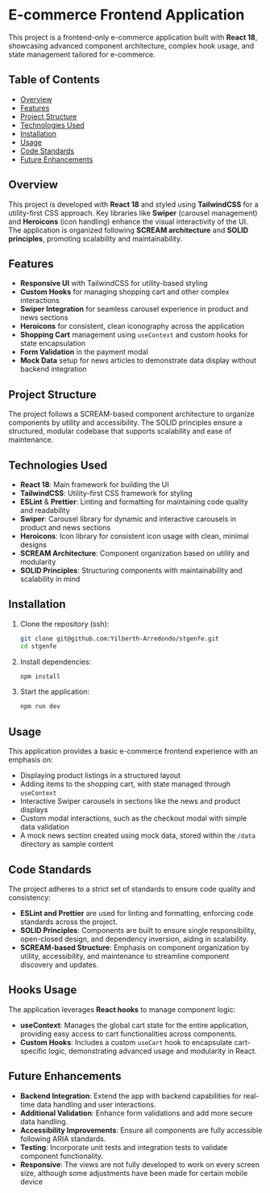 # E-commerce Frontend Application

This project is a frontend-only e-commerce application built with **React 18**, showcasing advanced component architecture, complex hook usage, and state management tailored for e-commerce.

## Table of Contents
- [Overview](#overview)
- [Features](#features)
- [Project Structure](#project-structure)
- [Technologies Used](#technologies-used)
- [Installation](#installation)
- [Usage](#usage)
- [Code Standards](#code-standards)
- [Future Enhancements](#future-enhancements)

## Overview
This project is developed with **React 18** and styled using **TailwindCSS** for a utility-first CSS approach. Key libraries like **Swiper** (carousel management) and **Heroicons** (icon handling) enhance the visual interactivity of the UI. The application is organized following **SCREAM architecture** and **SOLID principles**, promoting scalability and maintainability.

## Features
- **Responsive UI** with TailwindCSS for utility-based styling
- **Custom Hooks** for managing shopping cart and other complex interactions
- **Swiper Integration** for seamless carousel experience in product and news sections
- **Heroicons** for consistent, clean iconography across the application
- **Shopping Cart** management using `useContext` and custom hooks for state encapsulation
- **Form Validation** in the payment modal
- **Mock Data** setup for news articles to demonstrate data display without backend integration

## Project Structure
The project follows a SCREAM-based component architecture to organize components by utility and accessibility. The SOLID principles ensure a structured, modular codebase that supports scalability and ease of maintenance.


## Technologies Used
- **React 18**: Main framework for building the UI
- **TailwindCSS**: Utility-first CSS framework for styling
- **ESLint** & **Prettier**: Linting and formatting for maintaining code quality and readability
- **Swiper**: Carousel library for dynamic and interactive carousels in product and news sections
- **Heroicons**: Icon library for consistent icon usage with clean, minimal designs
- **SCREAM Architecture**: Component organization based on utility and modularity
- **SOLID Principles**: Structuring components with maintainability and scalability in mind

## Installation

1. Clone the repository (ssh):
    ```bash
    git clone git@github.com:Yilberth-Arredondo/stgenfe.git
    cd stgenfe
    ```

2. Install dependencies:
    ```bash
    npm install
    ```

3. Start the application:
    ```bash
    npm run dev
    ```

## Usage

This application provides a basic e-commerce frontend experience with an emphasis on:
- Displaying product listings in a structured layout
- Adding items to the shopping cart, with state managed through `useContext`
- Interactive Swiper carousels in sections like the news and product displays
- Custom modal interactions, such as the checkout modal with simple data validation
- A mock news section created using mock data, stored within the `/data` directory as sample content

## Code Standards

The project adheres to a strict set of standards to ensure code quality and consistency:
- **ESLint and Prettier** are used for linting and formatting, enforcing code standards across the project.
- **SOLID Principles**: Components are built to ensure single responsibility, open-closed design, and dependency inversion, aiding in scalability.
- **SCREAM-based Structure**: Emphasis on component organization by utility, accessibility, and maintenance to streamline component discovery and updates.

## Hooks Usage

The application leverages **React hooks** to manage component logic:
- **useContext**: Manages the global cart state for the entire application, providing easy access to cart functionalities across components.
- **Custom Hooks**: Includes a custom `useCart` hook to encapsulate cart-specific logic, demonstrating advanced usage and modularity in React.

## Future Enhancements
- **Backend Integration**: Extend the app with backend capabilities for real-time data handling and user interactions.
- **Additional Validation**: Enhance form validations and add more secure data handling.
- **Accessibility Improvements**: Ensure all components are fully accessible following ARIA standards.
- **Testing**: Incorporate unit tests and integration tests to validate component functionality.
- **Responsive**: The views are not fully developed to work on every screen size, although some adjustments have been made for certain mobile device

